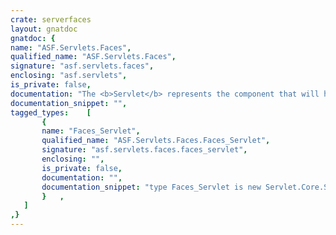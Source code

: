 ```yaml
---
crate: serverfaces
layout: gnatdoc
gnatdoc: {
name: "ASF.Servlets.Faces",
qualified_name: "ASF.Servlets.Faces",
signature: "asf.servlets.faces",
enclosing: "asf.servlets",
is_private: false,
documentation: "The <b>Servlet</b> represents the component that will handle\nan HTTP request received by the server.",
documentation_snippet: "",
tagged_types:    [
       {
       name: "Faces_Servlet",
       qualified_name: "ASF.Servlets.Faces.Faces_Servlet",
       signature: "asf.servlets.faces.faces_servlet",
       enclosing: "",
       is_private: false,
       documentation: "",
       documentation_snippet: "type Faces_Servlet is new Servlet.Core.Servlet with private;",
       }   ,
   ]
,}
---
```


